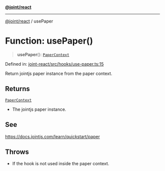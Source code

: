 [**@joint/react**](../README.md)

***

[@joint/react](../README.md) / usePaper

# Function: usePaper()

> **usePaper**(): [`PaperContext`](../interfaces/PaperContext.md)

Defined in: [joint-react/src/hooks/use-paper.ts:15](https://github.com/samuelgja/joint/blob/main/packages/joint-react/src/hooks/use-paper.ts#L15)

Return jointjs paper instance from the paper context.

## Returns

[`PaperContext`](../interfaces/PaperContext.md)

- The jointjs paper instance.

## See

https://docs.jointjs.com/learn/quickstart/paper

## Throws

- If the hook is not used inside the paper context.
